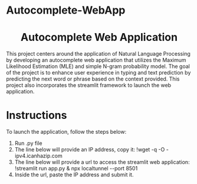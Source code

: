 # Autocomplete-WebApp

<div align="center">
  
  # Autocomplete Web Application

</div>

This project centers around the application of Natural Language Processing by developing an autocomplete web application that utilizes the Maximum Likelihood Estimation (MLE) and simple N-gram probability model. The goal of the project is to enhance user experience in typing and text prediction by predicting the next word or phrase based on the context provided. This project also incorporates the streamlit framework to launch the web application.

# Instructions

To launch the application, follow the steps below:
1. Run .py file
2. The line below will provide an IP address, copy it:
   !wget -q -O - ipv4.icanhazip.com
3. The line below will provide a url to access the streamlit web application:
   !streamlit run app.py & npx localtunnel --port 8501
4. Inside the url, paste the IP address and submit it.
